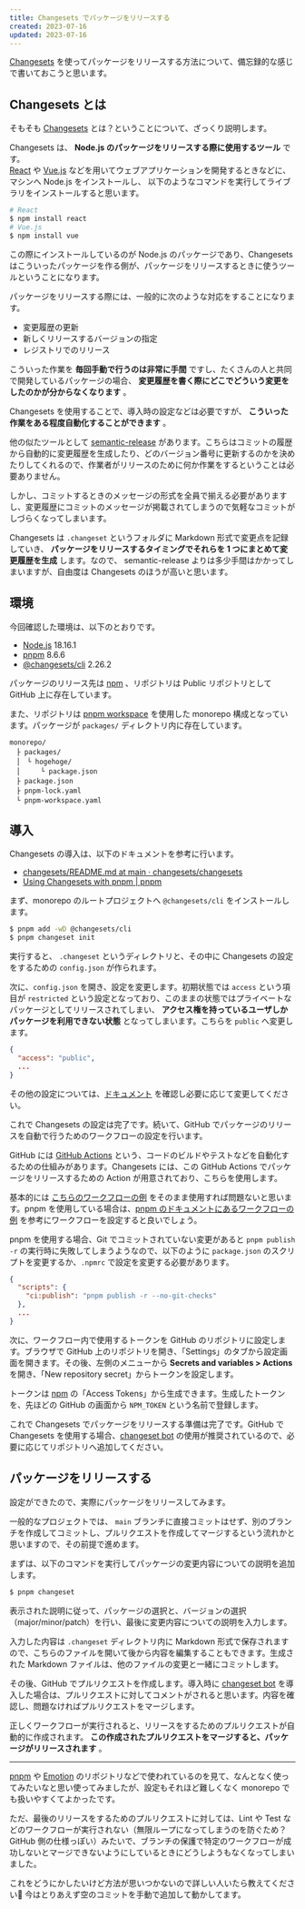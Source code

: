 ```yaml
---
title: Changesets でパッケージをリリースする
created: 2023-07-16
updated: 2023-07-16
---
```


[Changesets](https://github.com/changesets/changesets) を使ってパッケージをリリースする方法について、備忘録的な感じで書いておこうと思います。

## Changesets とは

そもそも [Changesets](https://github.com/changesets/changesets) とは？ということについて、ざっくり説明します。

Changesets は、 **Node.js のパッケージをリリースする際に使用するツール** です。  
[React](https://ja.react.dev/) や [Vue.js](https://ja.vuejs.org/) などを用いてウェブアプリケーションを開発するときなどに、マシンへ Node.js をインストールし、 以下のようなコマンドを実行してライブラリをインストールすると思います。

```sh
# React
$ npm install react
# Vue.js
$ npm install vue
```

この際にインストールしているのが Node.js のパッケージであり、Changesets はこういったパッケージを作る側が、パッケージをリリースするときに使うツールということになります。

パッケージをリリースする際には、一般的に次のような対応をすることになります。

- 変更履歴の更新
- 新しくリリースするバージョンの指定
- レジストリでのリリース

こういった作業を **毎回手動で行うのは非常に手間** ですし、たくさんの人と共同で開発しているパッケージの場合、 **変更履歴を書く際にどこでどういう変更をしたのかが分からなくなります** 。

Changesets を使用することで、導入時の設定などは必要ですが、 **こういった作業をある程度自動化することができます** 。

他の似たツールとして [semantic-release](https://semantic-release.gitbook.io/semantic-release/) があります。こちらはコミットの履歴から自動的に変更履歴を生成したり、どのバージョン番号に更新するのかを決めたりしてくれるので、作業者がリリースのために何か作業をするということは必要ありません。

しかし、コミットするときのメッセージの形式を全員で揃える必要がありますし、変更履歴にコミットのメッセージが掲載されてしまうので気軽なコミットがしづらくなってしまいます。

Changesets は `.changeset` というフォルダに Markdown 形式で変更点を記録していき、 **パッケージをリリースするタイミングでそれらを 1 つにまとめて変更履歴を生成** します。なので、 semantic-release よりは多少手間はかかってしまいますが、自由度は Changesets のほうが高いと思います。

## 環境

今回確認した環境は、以下のとおりです。

- [Node.js](https://nodejs.org/ja) 18.16.1
- [pnpm](https://pnpm.io/ja/) 8.6.6
- [@changesets/cli](https://github.com/changesets/changesets) 2.26.2

パッケージのリリース先は [npm](https://www.npmjs.com/) 、リポジトリは Public リポジトリとして GitHub 上に存在しています。

また、リポジトリは [pnpm workspace](https://pnpm.io/ja/workspaces) を使用した monorepo 構成となっています。パッケージが `packages/` ディレクトリ内に存在しています。

```
monorepo/
　├ packages/
　│　└ hogehoge/
　│　　　└ package.json
　├ package.json
　├ pnpm-lock.yaml
　└ pnpm-workspace.yaml
```

## 導入

Changesets の導入は、以下のドキュメントを参考に行います。

- [changesets/README.md at main · changesets/changesets](https://github.com/changesets/changesets/blob/main/README.md)
- [Using Changesets with pnpm | pnpm](https://pnpm.io/using-changesets)

まず、monorepo のルートプロジェクトへ `@changesets/cli` をインストールします。

```sh
$ pnpm add -wD @changesets/cli
$ pnpm changeset init
```

実行すると、 `.changeset` というディレクトリと、その中に Changesets の設定をするための `config.json` が作られます。

次に、`config.json` を開き、設定を変更します。初期状態では `access` という項目が `restricted` という設定となっており、このままの状態ではプライベートなパッケージとしてリリースされてしまい、 **アクセス権を持っているユーザしかパッケージを利用できない状態** となってしまいます。こちらを `public` へ変更します。

```json
{
  "access": "public",
  ...
}
```

その他の設定については、[ドキュメント](https://github.com/changesets/changesets/blob/main/docs/config-file-options.md#changelog-false-or-a-path) を確認し必要に応じて変更してください。

これで Changesets の設定は完了です。続いて、GitHub でパッケージのリリースを自動で行うためのワークフローの設定を行います。

GitHub には [GitHub Actions](https://github.co.jp/features/actions) という、コードのビルドやテストなどを自動化するための仕組みがあります。Changesets には、この GitHub Actions でパッケージをリリースするための Action が用意されており、こちらを使用します。

基本的には [こちらのワークフローの例](https://github.com/changesets/action#with-publishing) をそのまま使用すれば問題ないと思います。pnpm を使用している場合は、[pnpm のドキュメントにあるワークフローの例](https://pnpm.io/using-changesets#publishing) を参考にワークフローを設定すると良いでしょう。

pnpm を使用する場合、Git でコミットされていない変更があると `pnpm publish -r` の実行時に失敗してしまうようなので、以下のように `package.json` のスクリプトを変更するか、`.npmrc` で設定を変更する必要があります。

```json
{
  "scripts": {
    "ci:publish": "pnpm publish -r --no-git-checks"
  },
  ...
}
```

次に、ワークフロー内で使用するトークンを GitHub のリポジトリに設定します。ブラウザで GitHub 上のリポジトリを開き、「Settings」のタブから設定画面を開きます。その後、左側のメニューから **Secrets and variables > Actions** を開き、「New repository secret」からトークンを設定します。

トークンは [npm](https://www.npmjs.com/) の「Access Tokens」から生成できます。生成したトークンを、先ほどの GitHub の画面から `NPM_TOKEN` という名前で登録します。

これで Changesets でパッケージをリリースする準備は完了です。GitHub で Changesets を使用する場合、[changeset bot](https://github.com/apps/changeset-bot) の使用が推奨されているので、必要に応じてリポジトリへ追加してください。

## パッケージをリリースする

設定ができたので、実際にパッケージをリリースしてみます。

一般的なプロジェクトでは、 `main` ブランチに直接コミットはせず、別のブランチを作成してコミットし、プルリクエストを作成してマージするという流れかと思いますので、その前提で進めます。

まずは、以下のコマンドを実行してパッケージの変更内容についての説明を追加します。

```sh
$ pnpm changeset
```

表示された説明に従って、パッケージの選択と、バージョンの選択（major/minor/patch）を行い、最後に変更内容についての説明を入力します。

入力した内容は `.changeset` ディレクトリ内に Markdown 形式で保存されますので、こちらのファイルを開いて後から内容を編集することもできます。生成された Markdown ファイルは、他のファイルの変更と一緒にコミットします。

その後、GitHub でプルリクエストを作成します。導入時に [changeset bot](https://github.com/apps/changeset-bot) を導入した場合は、プルリクエストに対してコメントがされると思います。内容を確認し、問題なければプルリクエストをマージします。

正しくワークフローが実行されると、リリースをするためのプルリクエストが自動的に作成されます。 **この作成されたプルリクエストをマージすると、パッケージがリリースされます** 。

---

[pnpm](https://github.com/pnpm/pnpm) や [Emotion](https://github.com/emotion-js/emotion) のリポジトリなどで使われているのを見て、なんとなく使ってみたいなと思い使ってみましたが、設定もそれほど難しくなく monorepo でも扱いやすくてよかったです。

ただ、最後のリリースをするためのプルリクエストに対しては、Lint や Test などのワークフローが実行されない（無限ループになってしまうのを防ぐため？GitHub 側の仕様っぽい）みたいで、ブランチの保護で特定のワークフローが成功しないとマージできないようにしているときにどうしようもなくなってしまいました。

これをどうにかしたいけど方法が思いつかないので詳しい人いたら教えてください🙏
今はとりあえず空のコミットを手動で追加して動かしてます。
